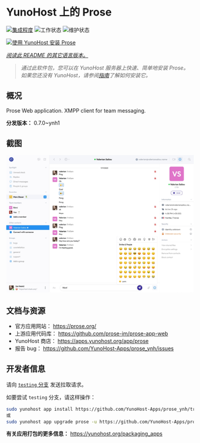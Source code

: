 <!--
注意：此 README 由 <https://github.com/YunoHost/apps/tree/master/tools/readme_generator> 自动生成
请勿手动编辑。
-->

# YunoHost 上的 Prose

[![集成程度](https://apps.yunohost.org/badge/integration/prose)](https://ci-apps.yunohost.org/ci/apps/prose/)
![工作状态](https://apps.yunohost.org/badge/state/prose)
![维护状态](https://apps.yunohost.org/badge/maintained/prose)

[![使用 YunoHost 安装 Prose](https://install-app.yunohost.org/install-with-yunohost.svg)](https://install-app.yunohost.org/?app=prose)

*[阅读此 README 的其它语言版本。](./ALL_README.md)*

> *通过此软件包，您可以在 YunoHost 服务器上快速、简单地安装 Prose。*  
> *如果您还没有 YunoHost，请参阅[指南](https://yunohost.org/install)了解如何安装它。*

## 概况

Prose Web application. XMPP client for team messaging.


**分发版本：** 0.7.0~ynh1

## 截图

![Prose 的截图](./doc/screenshots/screenshot.jpg)

## 文档与资源

- 官方应用网站： <https://prose.org/>
- 上游应用代码库： <https://github.com/prose-im/prose-app-web>
- YunoHost 商店： <https://apps.yunohost.org/app/prose>
- 报告 bug： <https://github.com/YunoHost-Apps/prose_ynh/issues>

## 开发者信息

请向 [`testing` 分支](https://github.com/YunoHost-Apps/prose_ynh/tree/testing) 发送拉取请求。

如要尝试 `testing` 分支，请这样操作：

```bash
sudo yunohost app install https://github.com/YunoHost-Apps/prose_ynh/tree/testing --debug
或
sudo yunohost app upgrade prose -u https://github.com/YunoHost-Apps/prose_ynh/tree/testing --debug
```

**有关应用打包的更多信息：** <https://yunohost.org/packaging_apps>
